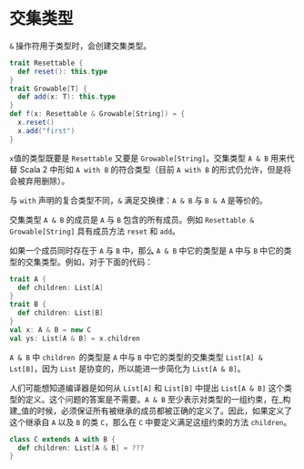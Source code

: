 # 交集类型

`&` 操作符用于类型时，会创建交集类型。

```scala
trait Resettable {
  def reset(): this.type
}
trait Growable[T] {
  def add(x: T): this.type
}
def f(x: Resettable & Growable[String]) = {
  x.reset()
  x.add("first")
}
```

 `x`值的类型既要是 `Resettable` 又要是 `Growable[String]`。交集类型 `A & B` 用来代替 Scala 2 中形如 `A with B` 的符合类型（目前 `A with B` 的形式仍允许，但是将会被弃用删除）。

与 `with` 声明的复合类型不同，`&` 满足交换律：`A & B` 与 `B & A` 是等价的。

交集类型 `A & B` 的成员是 `A` 与 `B` 包含的所有成员。例如 `Resettable & Growable[String]` 具有成员方法 `reset` 和 `add`。

如果一个成员同时存在于 `A` 与 `B` 中，那么 `A & B` 中它的类型是 `A` 中与 `B` 中它的类型的交集类型。例如，对于下面的代码：

```scala
trait A {
  def children: List[A]
}
trait B {
  def children: List[B]
}
val x: A & B = new C
val ys: List[A & B] = x.children
```

`A & B` 中 `children `的类型是 `A` 中与 `B` 中它的类型的交集类型 `List[A] & Lst[B]`，因为 `List` 是协变的，所以能进一步简化为 `List[A & B]`。

人们可能想知道编译器是如何从 `List[A]` 和 `List[B]` 中提出 `List[A & B]` 这个类型的定义。这个问题的答案是不需要。`A & B` 至少表示对类型的一组约束，在_构建_值的时候，必须保证所有被继承的成员都被正确的定义了。因此，如果定义了这个继承自 `A` 以及 `B` 的类 `C`，那么在 `C` 中要定义满足这组约束的方法 `children`。

```scala
class C extends A with B {
  def children: List[A & B] = ???
}
```
